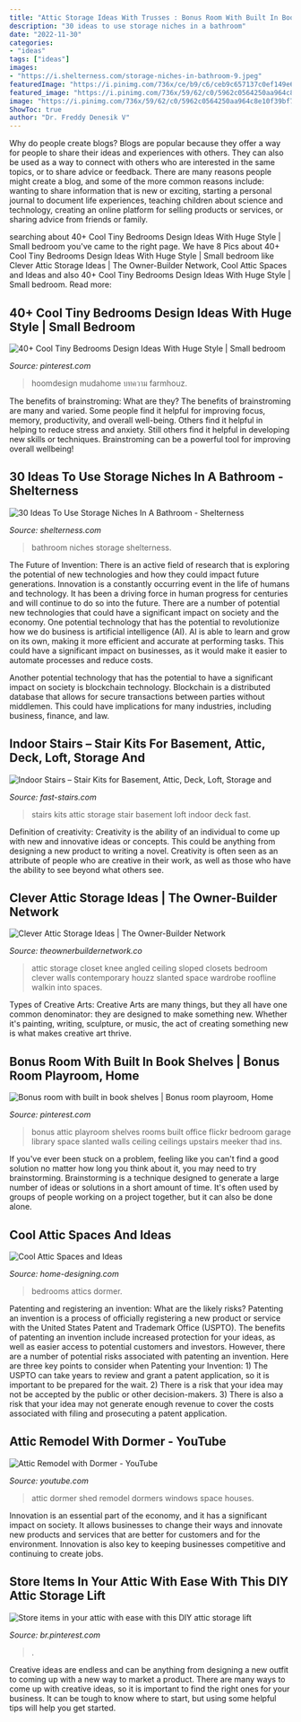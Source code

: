 ```yaml
---
title: "Attic Storage Ideas With Trusses : Bonus Room With Built In Book Shelves"
description: "30 ideas to use storage niches in a bathroom"
date: "2022-11-30"
categories:
- "ideas"
tags: ["ideas"]
images:
- "https://i.shelterness.com/storage-niches-in-bathroom-9.jpeg"
featuredImage: "https://i.pinimg.com/736x/ce/b9/c6/ceb9c657137c0ef149e6ca8edeb6ac16.jpg"
featured_image: "https://i.pinimg.com/736x/59/62/c0/5962c0564250aa964c8e10f39bf71096.jpg"
image: "https://i.pinimg.com/736x/59/62/c0/5962c0564250aa964c8e10f39bf71096.jpg"
ShowToc: true
author: "Dr. Freddy Denesik V"
---
```



Why do people create blogs?
Blogs are popular because they offer a way for people to share their ideas and experiences with others. They can also be used as a way to connect with others who are interested in the same topics, or to share advice or feedback. There are many reasons people might create a blog, and some of the more common reasons include: wanting to share information that is new or exciting, starting a personal journal to document life experiences, teaching children about science and technology, creating an online platform for selling products or services, or sharing advice from friends or family.

	

		
searching about 40+ Cool Tiny Bedrooms Design Ideas With Huge Style | Small bedroom you've came to the right page. We have 8 Pics about 40+ Cool Tiny Bedrooms Design Ideas With Huge Style | Small bedroom like Clever Attic Storage Ideas | The Owner-Builder Network, Cool Attic Spaces and Ideas and also 40+ Cool Tiny Bedrooms Design Ideas With Huge Style | Small bedroom. Read more:
		
    
## 40+ Cool Tiny Bedrooms Design Ideas With Huge Style | Small Bedroom

<img loading=lazy src="https://i.pinimg.com/736x/d3/ac/df/d3acdf096a87f19224b244abec7ad0c6.jpg" onerror="this.onerror=null;this.src='https://tse3.mm.bing.net/th?id=OIP.BT6MTiFDRa0I1jzAfKEZAgHaJ3&amp;pid=15.1';" alt="40+ Cool Tiny Bedrooms Design Ideas With Huge Style | Small bedroom">

_Source: pinterest.com_

>hoomdesign mudahome บทความ farmhouz. 

	

The benefits of brainstroming: What are they?
The benefits of brainstroming are many and varied. Some people find it helpful for improving focus, memory, productivity, and overall well-being. Others find it helpful in helping to reduce stress and anxiety. Still others find it helpful in developing new skills or techniques. Brainstroming can be a powerful tool for improving overall wellbeing!

    
## 30 Ideas To Use Storage Niches In A Bathroom - Shelterness

<img loading=lazy src="https://i.shelterness.com/storage-niches-in-bathroom-9.jpeg" onerror="this.onerror=null;this.src='https://tse3.mm.bing.net/th?id=OIP.zIBprI2oIHMZLUn80fEKawAAAA&amp;pid=15.1';" alt="30 Ideas To Use Storage Niches In A Bathroom - Shelterness">

_Source: shelterness.com_

>bathroom niches storage shelterness. 

	

The Future of Invention: There is an active field of research that is exploring the potential of new technologies and how they could impact future generations.
Innovation is a constantly occurring event in the life of humans and technology. It has been a driving force in human progress for centuries and will continue to do so into the future. There are a number of potential new technologies that could have a significant impact on society and the economy. 
One potential technology that has the potential to revolutionize how we do business is artificial intelligence (AI). AI is able to learn and grow on its own, making it more efficient and accurate at performing tasks. This could have a significant impact on businesses, as it would make it easier to automate processes and reduce costs. 

Another potential technology that has the potential to have a significant impact on society is blockchain technology. Blockchain is a distributed database that allows for secure transactions between parties without middlemen. This could have implications for many industries, including business, finance, and law.

    
## Indoor Stairs – Stair Kits For Basement, Attic, Deck, Loft, Storage And

<img loading=lazy src="https://www.fast-stairs.com/blog/wp-content/uploads/2016/02/image-4.jpeg" onerror="this.onerror=null;this.src='https://tse4.mm.bing.net/th?id=OIP.RwdCv0758oZ7SsYH8p_stwHaJ4&amp;pid=15.1';" alt="Indoor Stairs – Stair Kits for Basement, Attic, Deck, Loft, Storage and">

_Source: fast-stairs.com_

>stairs kits attic storage stair basement loft indoor deck fast. 

	

Definition of creativity:
Creativity is the ability of an individual to come up with new and innovative ideas or concepts. This could be anything from designing a new product to writing a novel. Creativity is often seen as an attribute of people who are creative in their work, as well as those who have the ability to see beyond what others see.

    
## Clever Attic Storage Ideas | The Owner-Builder Network

<img loading=lazy src="http://theownerbuildernetwork.co/wp-content/uploads/2016/02/Clever-Attic-Storage-Ideas-06.jpg" onerror="this.onerror=null;this.src='https://tse2.mm.bing.net/th?id=OIP.VE0S3RBCEP5CWgHojfnJSwHaJ3&amp;pid=15.1';" alt="Clever Attic Storage Ideas | The Owner-Builder Network">

_Source: theownerbuildernetwork.co_

>attic storage closet knee angled ceiling sloped closets bedroom clever walls contemporary houzz slanted space wardrobe roofline walkin into spaces. 

	

Types of Creative Arts:
Creative Arts are many things, but they all have one common denominator: they are designed to make something new. Whether it's painting, writing, sculpture, or music, the act of creating something new is what makes creative art thrive.

    
## Bonus Room With Built In Book Shelves | Bonus Room Playroom, Home

<img loading=lazy src="https://i.pinimg.com/736x/ce/b9/c6/ceb9c657137c0ef149e6ca8edeb6ac16.jpg" onerror="this.onerror=null;this.src='https://tse1.mm.bing.net/th?id=OIP.58tkHyuX6J7owbYvOWFppwHaJ3&amp;pid=15.1';" alt="Bonus room with built in book shelves | Bonus room playroom, Home">

_Source: pinterest.com_

>bonus attic playroom shelves rooms built office flickr bedroom garage library space slanted walls ceiling ceilings upstairs meeker thad ins. 

	

If you've ever been stuck on a problem, feeling like you can't find a good solution no matter how long you think about it, you may need to try brainstorming. Brainstorming is a technique designed to generate a large number of ideas or solutions in a short amount of time. It's often used by groups of people working on a project together, but it can also be done alone.

    
## Cool Attic Spaces And Ideas

<img loading=lazy src="http://cdn.home-designing.com/wp-content/uploads/2010/04/11-attic-space.jpg" onerror="this.onerror=null;this.src='https://tse1.mm.bing.net/th?id=OIP.OS0TsuhV70qJy0cfswI6BAHaE8&amp;pid=15.1';" alt="Cool Attic Spaces and Ideas">

_Source: home-designing.com_

>bedrooms attics dormer. 

	

Patenting and registering an invention: What are the likely risks?
Patenting an invention is a process of officially registering a new product or service with the United States Patent and Trademark Office (USPTO). The benefits of patenting an invention include increased protection for your ideas, as well as easier access to potential customers and investors. However, there are a number of potential risks associated with patenting an invention. Here are three key points to consider when Patenting your Invention: 1) The USPTO can take years to review and grant a patent application, so it is important to be prepared for the wait. 2) There is a risk that your idea may not be accepted by the public or other decision-makers. 3) There is also a risk that your idea may not generate enough revenue to cover the costs associated with filing and prosecuting a patent application.

    
## Attic Remodel With Dormer - YouTube

<img loading=lazy src="http://i.ytimg.com/vi/6g5mz1eZNuY/maxresdefault.jpg" onerror="this.onerror=null;this.src='https://tse4.mm.bing.net/th?id=OIP.MjN62GA6eHiZCduDmGAG6QHaEo&amp;pid=15.1';" alt="Attic Remodel with Dormer - YouTube">

_Source: youtube.com_

>attic dormer shed remodel dormers windows space houses. 

	

Innovation is an essential part of the economy, and it has a significant impact on society. It allows businesses to change their ways and innovate new products and services that are better for customers and for the environment. Innovation is also key to keeping businesses competitive and continuing to create jobs.

    
## Store Items In Your Attic With Ease With This DIY Attic Storage Lift

<img loading=lazy src="https://i.pinimg.com/736x/59/62/c0/5962c0564250aa964c8e10f39bf71096.jpg" onerror="this.onerror=null;this.src='https://tse1.mm.bing.net/th?id=OIP.ZIHrgX0Tic8tKWr8-_3htwHaLH&amp;pid=15.1';" alt="Store items in your attic with ease with this DIY attic storage lift">

_Source: br.pinterest.com_

>. 

	

Creative ideas are endless and can be anything from designing a new outfit to coming up with a new way to market a product. There are many ways to come up with creative ideas, so it is important to find the right ones for your business. It can be tough to know where to start, but using some helpful tips will help you get started.

